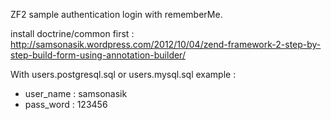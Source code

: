 ZF2 sample authentication login with rememberMe.

install doctrine/common first :
http://samsonasik.wordpress.com/2012/10/04/zend-framework-2-step-by-step-build-form-using-annotation-builder/

With users.postgresql.sql or users.mysql.sql example :

* user_name : samsonasik 
* pass_word  : 123456      
